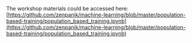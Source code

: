 The workshop materials could be accessed here:  
[https://github.com/zenpanik/machine-learning/blob/master/population-based-training/population_based_training.ipynb](https://github.com/zenpanik/machine-learning/blob/master/population-based-training/population_based_training.ipynb)
